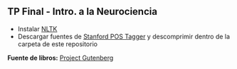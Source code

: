 ## TP Final - Intro. a la Neurociencia

* Instalar [NLTK](http://www.nltk.org/install.html)
* Descargar fuentes de [Stanford POS Tagger](http://nlp.stanford.edu/software/stanford-postagger-full-2015-04-20.zip) y descomprimir dentro de la carpeta de este repositorio

**Fuente de libros:** [Project Gutenberg](https://www.gutenberg.org/browse/scores/top)
